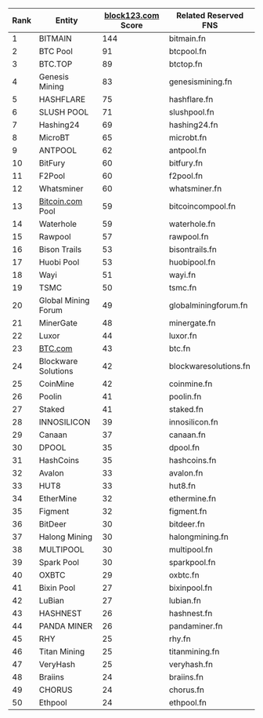 | **Rank** | **Entity**                             | [**block123.com**](http://block123.com) **Score** | **Related Reserved FNS** |
| -------- | -------------------------------------- | ------------------------------------------------- | ------------------------ |
| 1        | BITMAIN                                | 144                                               | bitmain.fn               |
| 2        | BTC Pool                               | 91                                                | btcpool.fn               |
| 3        | BTC.TOP                                | 89                                                | btctop.fn                |
| 4        | Genesis Mining                         | 83                                                | genesismining.fn         |
| 5        | HASHFLARE                              | 75                                                | hashflare.fn             |
| 6        | SLUSH POOL                             | 71                                                | slushpool.fn             |
| 7        | Hashing24                              | 69                                                | hashing24.fn             |
| 8        | MicroBT                                | 65                                                | microbt.fn               |
| 9        | ANTPOOL                                | 62                                                | antpool.fn               |
| 10       | BitFury                                | 60                                                | bitfury.fn               |
| 11       | F2Pool                                 | 60                                                | f2pool.fn                |
| 12       | Whatsminer                             | 60                                                | whatsminer.fn            |
| 13       | [Bitcoin.com](http://Bitcoin.com) Pool | 59                                                | bitcoincompool.fn        |
| 14       | Waterhole                              | 59                                                | waterhole.fn             |
| 15       | Rawpool                                | 57                                                | rawpool.fn               |
| 16       | Bison Trails                           | 53                                                | bisontrails.fn           |
| 17       | Huobi Pool                             | 53                                                | huobipool.fn             |
| 18       | Wayi                                   | 51                                                | wayi.fn                  |
| 19       | TSMC                                   | 50                                                | tsmc.fn                  |
| 20       | Global Mining Forum                    | 49                                                | globalminingforum.fn     |
| 21       | MinerGate                              | 48                                                | minergate.fn             |
| 22       | Luxor                                  | 44                                                | luxor.fn                 |
| 23       | [BTC.com](http://BTC.com)              | 43                                                | btc.fn               |
| 24       | Blockware Solutions                    | 42                                                | blockwaresolutions.fn    |
| 25       | CoinMine                               | 42                                                | coinmine.fn              |
| 26       | Poolin                                 | 41                                                | poolin.fn                |
| 27       | Staked                                 | 41                                                | staked.fn                |
| 28       | INNOSILICON                            | 39                                                | innosilicon.fn           |
| 29       | Canaan                                 | 37                                                | canaan.fn                |
| 30       | DPOOL                                  | 35                                                | dpool.fn                 |
| 31       | HashCoins                              | 35                                                | hashcoins.fn             |
| 32       | Avalon                                 | 33                                                | avalon.fn                |
| 33       | HUT8                                   | 33                                                | hut8.fn                  |
| 34       | EtherMine                              | 32                                                | ethermine.fn             |
| 35       | Figment                                | 32                                                | figment.fn               |
| 36       | BitDeer                                | 30                                                | bitdeer.fn               |
| 37       | Halong Mining                          | 30                                                | halongmining.fn          |
| 38       | MULTIPOOL                              | 30                                                | multipool.fn             |
| 39       | Spark Pool                             | 30                                                | sparkpool.fn             |
| 40       | OXBTC                                  | 29                                                | oxbtc.fn                 |
| 41       | Bixin Pool                             | 27                                                | bixinpool.fn             |
| 42       | LuBian                                 | 27                                                | lubian.fn                |
| 43       | HASHNEST                               | 26                                                | hashnest.fn              |
| 44       | PANDA MINER                            | 26                                                | pandaminer.fn            |
| 45       | RHY                                    | 25                                                | rhy.fn                   |
| 46       | Titan Mining                           | 25                                                | titanmining.fn           |
| 47       | VeryHash                               | 25                                                | veryhash.fn              |
| 48       | Braiins                                | 24                                                | braiins.fn               |
| 49       | CHORUS                                 | 24                                                | chorus.fn                |
| 50       | Ethpool                                | 24                                                | ethpool.fn               |
